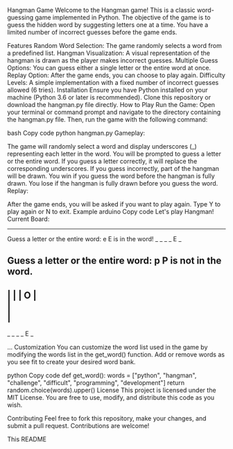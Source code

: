 Hangman Game
Welcome to the Hangman game! This is a classic word-guessing game implemented in Python. The objective of the game is to guess the hidden word by suggesting letters one at a time. You have a limited number of incorrect guesses before the game ends.

Features
Random Word Selection: The game randomly selects a word from a predefined list.
Hangman Visualization: A visual representation of the hangman is drawn as the player makes incorrect guesses.
Multiple Guess Options: You can guess either a single letter or the entire word at once.
Replay Option: After the game ends, you can choose to play again.
Difficulty Levels: A simple implementation with a fixed number of incorrect guesses allowed (6 tries).
Installation
Ensure you have Python installed on your machine (Python 3.6 or later is recommended).
Clone this repository or download the hangman.py file directly.
How to Play
Run the Game: Open your terminal or command prompt and navigate to the directory containing the hangman.py file. Then, run the game with the following command:

bash
Copy code
python hangman.py
Gameplay:

The game will randomly select a word and display underscores (_) representing each letter in the word.
You will be prompted to guess a letter or the entire word.
If you guess a letter correctly, it will replace the corresponding underscores.
If you guess incorrectly, part of the hangman will be drawn.
You win if you guess the word before the hangman is fully drawn.
You lose if the hangman is fully drawn before you guess the word.
Replay:

After the game ends, you will be asked if you want to play again. Type Y to play again or N to exit.
Example
arduino
Copy code
Let's play Hangman!
Current Board:
_ _ _ _ _ _
Guess a letter or the entire word: e
E is in the word!
_ _ _ _ E _

Guess a letter or the entire word: p
P is not in the word.
  --------
  |      |
  |      O
  |     
  |      
  |     
  -
_ _ _ _ E _

...
Customization
You can customize the word list used in the game by modifying the words list in the get_word() function. Add or remove words as you see fit to create your desired word bank.

python
Copy code
def get_word():
    words = ["python", "hangman", "challenge", "difficult", "programming", "development"]
    return random.choice(words).upper()
License
This project is licensed under the MIT License. You are free to use, modify, and distribute this code as you wish.

Contributing
Feel free to fork this repository, make your changes, and submit a pull request. Contributions are welcome!

This README
